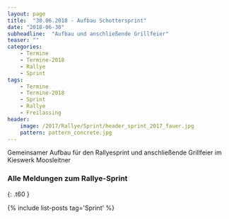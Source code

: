 ```yaml
---
layout: page
title:  "30.06.2018 - Aufbau Schottersprint"
date: "2018-06-30"
subheadline:  "Aufbau und anschließende Grillfeier"
teaser: ""
categories:
    - Termine
    - Termine-2018
    - Rallye
    - Sprint
tags:
    - Termine
    - Termine-2018
    - Sprint
    - Rallye
    - Freilassing
header:
    image: /2017/Rallye/Sprint/header_sprint_2017_fauer.jpg
    pattern: pattern_concrete.jpg
---
```

Gemeinsamer Aufbau für den Rallyesprint und anschließende Grillfeier im Kieswerk Moosleitner

### Alle Meldungen zum Rallye-Sprint
{: .t60 }

{% include list-posts tag='Sprint' %}
